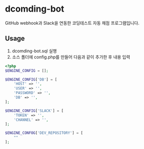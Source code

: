 # dcomding-bot
GitHub webhook과 Slack을 연동한 코딩테스트 자동 채점 프로그램입니다.

## Usage
1. dcomding-bot.sql 실행
2. 소스 폴더에 config.php를 만들어 다음과 같이 추가한 후 내용 입력
```php
<?php
$ENGINE_CONFIG = [];

$ENGINE_CONFIG['DB'] = [
    'HOST' => '',
    'USER' => '',
    'PASSWORD' => '',
    'DB' => '',
];

$ENGINE_CONFIG['SLACK'] = [
    'TOKEN' => '',
    'CHANNEL' => '',
];

$ENGINE_CONFOG['DEV_REPOSITORY'] = [
    ""
];
```
